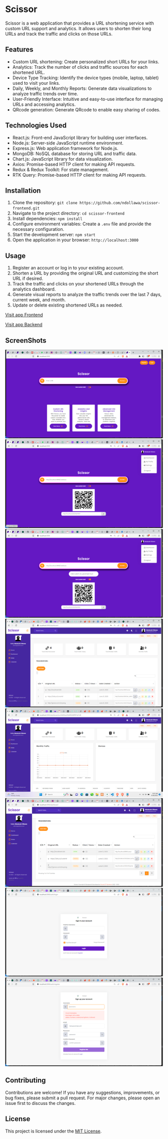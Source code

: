 # Scissor

Scissor is a web application that provides a URL shortening service with custom URL support and analytics. It allows users to shorten their long URLs and track the traffic and clicks on those URLs.

## Features

- Custom URL shortening: Create personalized short URLs for your links.
- Analytics: Track the number of clicks and traffic sources for each shortened URL.
- Device Type Tracking: Identify the device types (mobile, laptop, tablet) used to visit your links.
- Daily, Weekly, and Monthly Reports: Generate data visualizations to analyze traffic trends over time.
- User-Friendly Interface: Intuitive and easy-to-use interface for managing URLs and accessing analytics.
- QRcode generation: Generate QRcode to enable easy sharing of codes.

## Technologies Used

- React.js: Front-end JavaScript library for building user interfaces.
- Node.js: Server-side JavaScript runtime environment.
- Express.js: Web application framework for Node.js.
- MongoDB: NoSQL database for storing URL and traffic data.
- Chart.js: JavaScript library for data visualization.
- Axios: Promise-based HTTP client for making API requests.
- Redux & Redux Toolkit: For state management.
- RTK Query: Promise-based HTTP client for making API requests.

## Installation

1. Clone the repository: `git clone https://github.com/ndollawa/scissor-frontend.git`
2. Navigate to the project directory: `cd scissor-frontend`
3. Install dependencies: `npm install`
4. Configure environment variables: Create a `.env` file and provide the necessary configuration.
5. Start the development server: `npm start`
6. Open the application in your browser: `http://localhost:3000`

## Usage

1. Register an account or log in to your existing account.
2. Shorten a URL by providing the original URL and customizing the short URL if desired.
3. Track the traffic and clicks on your shortened URLs through the analytics dashboard.
4. Generate visual reports to analyze the traffic trends over the last 7 days, current week, and month.
5. Update or delete existing shortened URLs as needed.

[Visit app Frontend](https://scissors-psi.vercel.app)


[Visit app Backend](https://scissor-backend-11sy.onrender.com)
## ScreenShots
![Home Page](src/images/screenshots/Screenshot(40).png)
![Shorten Link](src/images/screenshots/Screenshot(36).png)
![Shorten Link with Custom url](src/images/screenshots/Screenshot(35).png)
![Dashboard](src/images/screenshots/Screenshot(44).png)
![URL Analytic](src/images/screenshots/Screenshot(45).png)
![Dashboard 2](src/images/screenshots/Screenshot(38).png)
![Login Page](src/images/screenshots/Screenshot(42).png)
![Registration Page](src/images/screenshots/Screenshot(43).png)

## Contributing

Contributions are welcome! If you have any suggestions, improvements, or bug fixes, please submit a pull request. For major changes, please open an issue first to discuss the changes.

## License

This project is licensed under the [MIT License](LICENSE).

